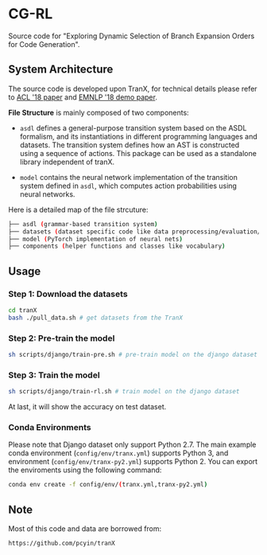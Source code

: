 # CG-RL

Source code for "Exploring Dynamic Selection of Branch Expansion Orders for Code Generation".

## System Architecture

The source code is developed upon TranX,
for technical details please refer to [ACL '18 paper](https://arxiv.org/abs/1806.07832) and [EMNLP '18 demo paper](https://arxiv.org/abs/1810.02720). 

**File Structure** is mainly composed of two components: 

* `asdl` defines a general-purpose transition system based on the ASDL formalism, and its instantiations in different programming languages and datasets. The transition system defines how an AST is constructed using a sequence of actions. This package can be used as a standalone library independent of tranX.

* `model` contains the neural network implementation of the transition system defined in `asdl`, which computes action probabilities using neural networks.

Here is a detailed map of the file strcuture:
```bash
├── asdl (grammar-based transition system)
├── datasets (dataset specific code like data preprocessing/evaluation/etc.)
├── model (PyTorch implementation of neural nets)
├── components (helper functions and classes like vocabulary)
```

## Usage
### Step 1: Download the datasets
```bash
cd tranX
bash ./pull_data.sh # get datasets from the TranX
```

### Step 2: Pre-train the model
```bash
sh scripts/django/train-pre.sh # pre-train model on the django dataset 
```

### Step 3: Train the model
```bash
sh scripts/django/train-rl.sh # train model on the django dataset 
```
At last, it will show the accuracy on test dataset.


### Conda Environments

Please note that 
Django dataset only support Python 2.7.
The main example conda environment (`config/env/tranx.yml`) supports Python 3, and
environment (`config/env/tranx-py2.yml`) supports Python 2.
You can export the enviroments using the following command:

```bash
conda env create -f config/env/(tranx.yml,tranx-py2.yml)
```

## Note
Most of this code and data are borrowed from:
```
https://github.com/pcyin/tranX
```
